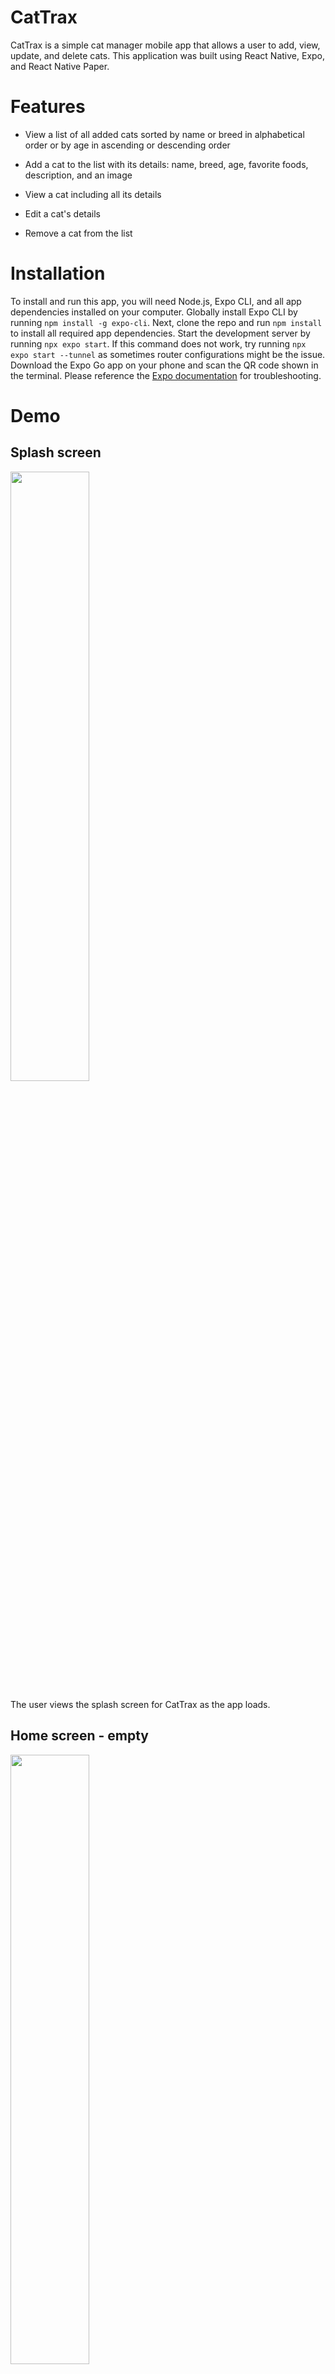# **CatTrax**

CatTrax is a simple cat manager mobile app that allows a user to add, view, update, and delete cats. This application was built using React Native, Expo, and React Native Paper.

# Features

- View a list of all added cats sorted by name or breed in alphabetical order or by age in ascending or descending order

- Add a cat to the list with its details: name, breed, age, favorite foods, description, and an image

- View a cat including all its details

- Edit a cat's details

- Remove a cat from the list

# Installation

To install and run this app, you will need Node.js, Expo CLI, and all app dependencies installed on your computer. Globally install Expo CLI by running `npm install -g expo-cli`. Next, clone the repo and run `npm install` to install all required app dependencies. Start the development server by running `npx expo start`. If this command does not work, try running `npx expo start --tunnel` as sometimes router configurations might be the issue. Download the Expo Go app on your phone and scan the QR code shown in the terminal. Please reference the [Expo documentation](https://docs.expo.dev/get-started/installation/) for troubleshooting.

# Demo

## Splash screen

<img src="./demo/screenshots/Splash_screen.jpg"  width="50%">

The user views the splash screen for CatTrax as the app loads.

## Home screen - empty

<img src="./demo/screenshots/Home_screen-empty.jpg"  width="50%">

The user is prompted to begin adding cats. The user can sort cats by name or breed in alphabetical order and can sort cats by age in ascending or descending order.

## Add cat screen - empty

<img src="./demo/screenshots/Add_cat_screen-empty.jpg"  width="50%">

The user has several fields to fill out a cat's details: name, breed, age, favorite foods, description, and an image of the cat. The user can select an image to upload from the phone’s camera roll and apps associated with it such as a Google Drive.

## Add cat screen - filled

<img src="./demo/screenshots/Add_cat_screen-filled.jpg"  width="50%">

The user can scroll through the form's input if it exceeds its container. This is shown in the screenshot where the scroll area is being pulled down, and the scrollbar can be seen on the right of the container.

## Home screen - cat added

<img src="./demo/screenshots/Home_screen-cat-added.jpg"  width="50%">

After pressing submit in the cat added screen, the user is redirected to the home page where the newly added cat can be seen. The user can view the details of a cat by pressing on its cat overview card.

## Cat detail screen

<img src="./demo/screenshots/Cat_detail_screen.jpg"  width="50%">

The user gets redirected to the cat detail screen for a given cat after selecting it in the home screen. The user can choose to begin editing this cat's details or remove it.

## Edit cat screen

<img src="./demo/screenshots/Edit_cat _screen.jpg"  width="50%">

The user can edit a cat's details. This form is uploaded with the selected cat's previous information for easy editing upon initial render of the screen.

## Home screen - cats added and sorted by name

<img src="./demo/screenshots/Home_screen-cats_added_and_sorted_by_name.jpg"  width="50%">

The user can sort by name, breed, and age. Here, the cats are sorted by name.

## Home screen - cats added and sorted by ascending age

<img src="./demo/screenshots/Home_screen-cats_added_and_sorted_by_ascending_age.jpg"  width="50%">

The user can sort by name, breed, and age. Here, the cats are sorted by age in ascending order.

## Home screen - removed a cat

<img src="./demo/screenshots/Home_screen-removed_a_cat.jpg"  width="50%">

The user can remove a cat and the cat list will update. Here, Lucy was removed.
